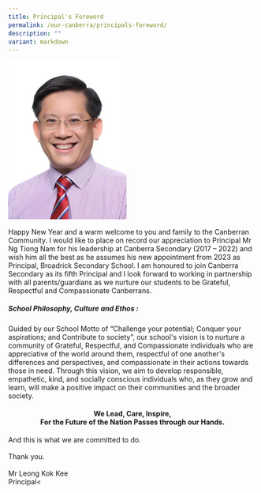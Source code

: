 ```yaml
---
title: Principal's Foreword
permalink: /our-canberra/principals-foreword/
description: ""
variant: markdown
---
```

<img style="max-width: 240px; height: auto;" src="/images/MR%20LEONG%20KOK%20KEE_cropped.jpg">
<p>
Happy New Year and a warm welcome to you and family to the Canberran Community. I would like to place on record our appreciation to Principal Mr Ng Tiong Nam for his leadership at Canberra Secondary (2017 – 2022) and wish him all the best as he assumes his new appointment from 2023 as Principal, Broadrick Secondary School. I am honoured to join Canberra Secondary as its fifth Principal and I look forward to working in partnership with all parents/guardians as we nurture our students to be Grateful, Respectful and Compassionate Canberrans.
<br>

</p><h5> School Philosophy, Culture and Ethos : </h5>

Guided by our School Motto of “Challenge your potential; Conquer your aspirations; and Contribute to society”, our school's vision is to nurture a community of Grateful, Respectful, and Compassionate individuals who are appreciative of the world around them, respectful of one another's differences and perspectives, and compassionate in their actions towards those in need. Through this vision, we aim to develop responsible, empathetic, kind, and socially conscious individuals who, as they grow and learn, will make a positive impact on their communities and the broader society.

<p></p><h4 style="text-align: center;">We Lead, Care, Inspire,<br>
For the Future of the Nation Passes through our Hands. </h4><p></p>

And this is what we are committed to do.<br><br>
Thank you.
<br><br>
Mr Leong Kok Kee<br>
Principal&lt;